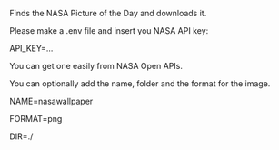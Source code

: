 Finds the NASA Picture of the Day and downloads it.

Please make a .env file and insert you NASA API key:

API_KEY=...

You can get one easily from NASA Open APIs.

You can optionally add the name, folder and the format for the image.

NAME=nasawallpaper

FORMAT=png

DIR=./
